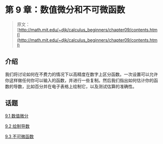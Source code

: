 # 第 9 章：数值微分和不可微函数

> 原文： [http://math.mit.edu/~djk/calculus_beginners/chapter09/contents.html](http://math.mit.edu/~djk/calculus_beginners/chapter09/contents.html)

## 介绍

我们将讨论如何在不费力的情况下以高精度在数字上区分函数。一次设置可以允许你这样做任何你可以输入的函数，并进行一些复制。然后我们指出如何估计你的函数的导数，比如百分并在电子表格上绘制它，以及测试估算的准确性。

## 话题

[9.1 数值微分](section01.html)

[9.2 绘制导数](section02.html)

[9.3 不可微函数](section03.html)